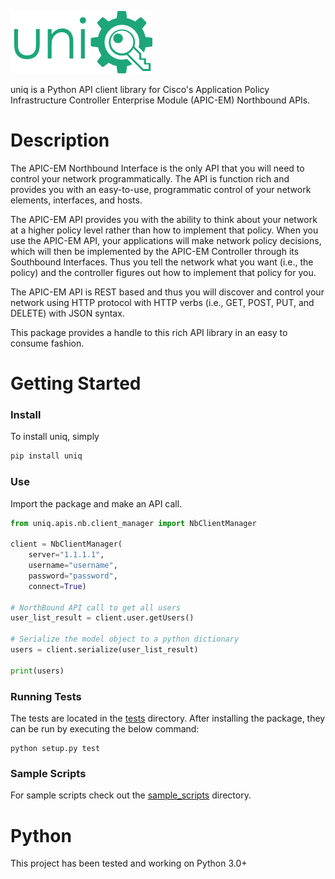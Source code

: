 ![uniq](uniq.png?raw=true "uniq")

uniq is a Python API client library for Cisco's Application Policy Infrastructure Controller Enterprise Module (APIC-EM) Northbound APIs.

# Description

The APIC-EM Northbound Interface is the only API that you will need to control your network programmatically. The API is function rich and provides you with an easy-to-use, programmatic control of your network elements, interfaces, and hosts.

The APIC-EM API provides you with the ability to think about your network at a higher policy level rather than how to implement that policy. When you use the APIC-EM API, your applications will make network policy decisions, which will then be implemented by the APIC-EM Controller through its Southbound Interfaces. Thus you tell the network what you want (i.e., the policy) and the controller figures out how to implement that policy for you.

The APIC-EM API is REST based and thus you will discover and control your network using HTTP protocol with HTTP verbs (i.e., GET, POST, PUT, and DELETE) with JSON syntax.

This package provides a handle to this rich API library in an easy to consume fashion.

# Getting Started

### Install
To install uniq, simply

``` bash
pip install uniq
```

### Use
Import the package and make an API call.

``` python
from uniq.apis.nb.client_manager import NbClientManager

client = NbClientManager(
    server="1.1.1.1",
    username="username",
    password="password",
    connect=True)

# NorthBound API call to get all users
user_list_result = client.user.getUsers()

# Serialize the model object to a python dictionary
users = client.serialize(user_list_result)

print(users)
```

### Running Tests

The tests are located in the [tests](tests/) directory.
After installing the package, they can be run by executing the below command:

```
python setup.py test
```

### Sample Scripts

For sample scripts check out the [sample_scripts](sample_scripts/) directory.

# Python

This project has been tested and working on Python 3.0+
